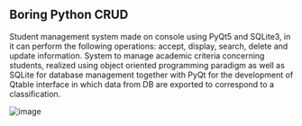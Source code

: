 ## Boring Python CRUD
Student management system made on console using PyQt5 and SQLite3, in it can perform the following operations: accept, display, search, delete and update information. System to manage academic criteria concerning students, realized using object oriented programming paradigm as well as SQLite for database management together with PyQt for the development of Qtable interface in which data from DB are exported to correspond to a classification.

![image](https://user-images.githubusercontent.com/105471058/207803659-68342fe5-695c-48bf-b4c0-068bcc957107.png)
